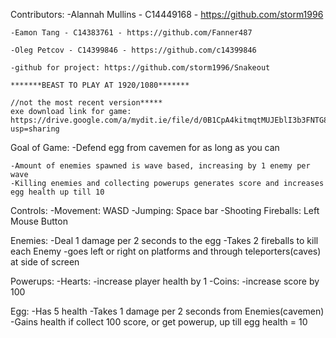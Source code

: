 Contributors:
	-Alannah Mullins - C14449168 - https://github.com/storm1996
	
	-Eamon Tang - C14383761 - https://github.com/Fanner487
	
	-Oleg Petcov - C14399846 - https://github.com/c14399846

	-github for project: https://github.com/storm1996/Snakeout

	*******BEAST TO PLAY AT 1920/1080*******

	//not the most recent version*****
	exe download link for game: https://drive.google.com/a/mydit.ie/file/d/0B1CpA4kitmqtMUJEblI3b3FNTG8/view?usp=sharing


Goal of Game:
	-Defend egg from cavemen for as long as you can

	-Amount of enemies spawned is wave based, increasing by 1 enemy per wave
	-Killing enemies and collecting powerups generates score and increases egg health up till 10


Controls:
	-Movement: WASD
	-Jumping: Space bar
	-Shooting Fireballs: Left Mouse Button

Enemies:
	-Deal 1 damage per 2 seconds to the egg
	-Takes 2 fireballs to kill each Enemy
	-goes left or right on platforms and through teleporters(caves) at side of screen

Powerups:
	-Hearts:
		-increase player health by 1
	-Coins:
		-increase score by 100

Egg:
	-Has 5 health
	-Takes 1 damage per 2 seconds from Enemies(cavemen)
	-Gains health if collect 100 score, or get powerup, up till egg health = 10
